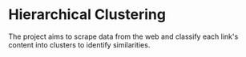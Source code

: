 # Hierarchical Clustering

The project aims to scrape data from the web and classify each link's content into clusters to identify similarities.
